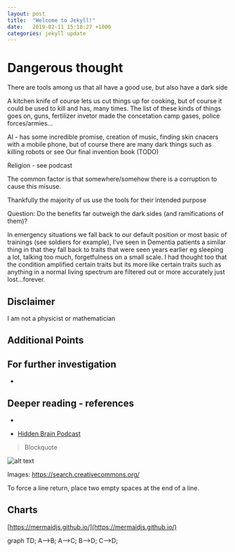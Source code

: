 ```yaml
---
layout: post
title:  "Welcome to Jekyll!"
date:   2019-02-11 15:18:27 +1000
categories: jekyll update
---
```


# Dangerous thought


There are tools among us that all have a good use, but also have a dark side

A kitchen knife of course lets us cut things up for cooking, but of course it could be used to kill and has, many times.  The list of these kinds of things goes on, guns, fertilizer invetor made the concetation camp gases, police forces/armies...

AI - has some incredible promise, creation of music, finding skin cnacers with a mobile phone, but of course there are many dark things such as killing robots or see Our final invention book (TODO)

Religion - see podcast

The common factor is that somewhere/somehow there is a corruption to cause this misuse.

Thankfully the majority of us use the tools for their intended purpose

Question: Do the benefits far outweigh the dark sides (and ramifications of them)?

In emergency situations we fall back to our default position or most basic of trainings (see soldiers for example), I've seen in Dementia patients a similar thing in that they fall back to traits that were seen years earlier eg sleeping a lot, talking too much, forgetfulness on a small scale.  I had thought too that the condition amplified certain traits but its more like certain traits such as anything in a normal living spectrum are filtered out or more accurately just lost...forever.


## Disclaimer

I am not a physicist or mathematician

## Additional Points

## For further investigation

*


## Deeper reading - references
*

* [Hidden Brain Podcast](https://www.npr.org/2018/07/16/628792048/creating-god)


> Blockquote

![alt text](http://path/to/img.jpg "Title")

Images: https://search.creativecommons.org/

To force a line return, place two empty spaces at the end of a line.

## Charts

[https://mermaidjs.github.io/](https://mermaidjs.github.io/)

<div class="mermaid">
graph TD;
    A-->B;
    A-->C;
    B-->D;
    C-->D;
</div>